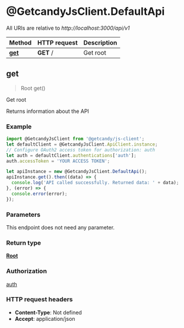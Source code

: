 # @GetcandyJsClient.DefaultApi

All URIs are relative to *http://localhost:3000/api/v1*

Method | HTTP request | Description
------------- | ------------- | -------------
[**get**](DefaultApi.md#get) | **GET** / | Get root



## get

> Root get()

Get root

Returns information about the API

### Example

```javascript
import @GetcandyJsClient from '@getcandy/js-client';
let defaultClient = @GetcandyJsClient.ApiClient.instance;
// Configure OAuth2 access token for authorization: auth
let auth = defaultClient.authentications['auth'];
auth.accessToken = 'YOUR ACCESS TOKEN';

let apiInstance = new @GetcandyJsClient.DefaultApi();
apiInstance.get().then((data) => {
  console.log('API called successfully. Returned data: ' + data);
}, (error) => {
  console.error(error);
});

```

### Parameters

This endpoint does not need any parameter.

### Return type

[**Root**](Root.md)

### Authorization

[auth](../README.md#auth)

### HTTP request headers

- **Content-Type**: Not defined
- **Accept**: application/json

